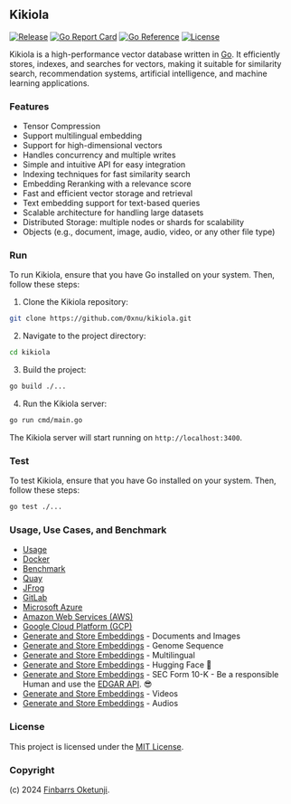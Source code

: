 ## Kikiola

[![Release](https://img.shields.io/github/release/0xnu/kikiola.svg)](https://github.com/0xnu/kikiola/releases/latest)
[![Go Report Card](https://goreportcard.com/badge/github.com/0xnu/kikiola)](https://goreportcard.com/report/github.com/0xnu/kikiola)
[![Go Reference](https://pkg.go.dev/badge/github.com/0xnu/kikiola.svg)](https://pkg.go.dev/github.com/0xnu/kikiola)
[![License](https://img.shields.io/github/license/0xnu/kikiola)](/LICENSE)

Kikiola is a high-performance vector database written in [Go](https://go.dev). It efficiently stores, indexes, and searches for vectors, making it suitable for similarity search, recommendation systems, artificial intelligence, and machine learning applications.

### Features

+ Tensor Compression
+ Support multilingual embedding
+ Support for high-dimensional vectors
+ Handles concurrency and multiple writes
+ Simple and intuitive API for easy integration
+ Indexing techniques for fast similarity search
+ Embedding Reranking with a relevance score
+ Fast and efficient vector storage and retrieval
+ Text embedding support for text-based queries
+ Scalable architecture for handling large datasets
+ Distributed Storage: multiple nodes or shards for scalability
+ Objects (e.g., document, image, audio, video, or any other file type)

### Run

To run Kikiola, ensure that you have Go installed on your system. Then, follow these steps:

1. Clone the Kikiola repository:

```sh
git clone https://github.com/0xnu/kikiola.git
```

2. Navigate to the project directory:

```sh
cd kikiola
```

3. Build the project:

```sh
go build ./...
```

4. Run the Kikiola server:

```sh
go run cmd/main.go
```

The Kikiola server will start running on `http://localhost:3400`.

### Test

To test Kikiola, ensure that you have Go installed on your system. Then, follow these steps:

```sh
go test ./...
```

### Usage, Use Cases, and Benchmark

+ [Usage](./docs/USAGE.md)
+ [Docker](./docs/DOCKER.md)
+ [Benchmark](./docs/BENCHMARK.md)
+ [Quay](./docs/QUAY.md)
+ [JFrog](./docs/JFROG.md)
+ [GitLab](./docs/GITLAB.md)
+ [Microsoft Azure](./docs/AZURE.md)
+ [Amazon Web Services (AWS)](./docs/AWS.md)
+ [Google Cloud Platform (GCP)](./docs/GCP.md)
+ [Generate and Store Embeddings](./tutorials/generate_and_store_embeddings_docs_images.md) - Documents and Images
+ [Generate and Store Embeddings](./tutorials/generate_and_store_embeddings_genome.md) - Genome Sequence
+ [Generate and Store Embeddings](./tutorials/generate_and_store_embeddings_multilingual.ipynb) - Multilingual
+ [Generate and Store Embeddings](./tutorials/generate_and_store_embeddings_genome_huggingface.ipynb) - Hugging Face 🤗
+ [Generate and Store Embeddings](./tutorials/generate_and_store_embeddings_10k_huggingface.ipynb) - SEC Form 10-K - Be a responsible Human and use the [EDGAR API](https://www.sec.gov/edgar/sec-api-documentation). 😎
+ [Generate and Store Embeddings](./tutorials/generate_and_store_embeddings_videos.md) - Videos
+ [Generate and Store Embeddings](./tutorials/generate_and_store_embeddings_audios.md) - Audios

### License

This project is licensed under the [MIT License](./LICENSE).

### Copyright

(c) 2024 [Finbarrs Oketunji](https://finbarrs.eu).